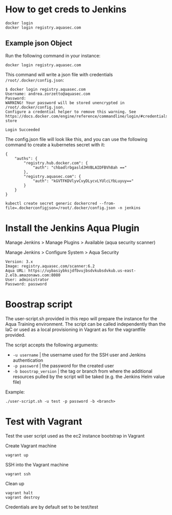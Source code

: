 # How to get creds to Jenkins
```
docker login
docker login registry.aquasec.com
```

## Example json Object
Run the following command in your instance:

```
docker login registry.aquasec.com
```

This command will write a json file with credentials `/root/.docker/config.json`:
```
$ docker login registry.aquasec.com
Username: andrea.zorzetto@aquasec.com
Password: 
WARNING! Your password will be stored unencrypted in /root/.docker/config.json.
Configure a credential helper to remove this warning. See
https://docs.docker.com/engine/reference/commandline/login/#credentials-store

Login Succeeded
```

The config.json file will look like this, and you can use the following command to create a kubernetes secret with it:
```
{
    "auths": {
        "registry.hub.docker.com": {
            "auth": "chbadlrbgasldJHVBLAIDFBVh8ah =="
        },
        "registry.aquasec.com": {
            "auth": "kGVTFKDVlyvCvyDLycvLYUlcLYbLuyuy=="
        }
    }
}

kubectl create secret generic dockercred --from-file=.dockerconfigjson=/root/.docker/config.json -n jenkins
```

# Install the Jenkins Aqua Plugin

Manage Jenkins > Manage Plugins > Available (aqua security scanner)

Manage Jenkins > Configure System > Aqua Security

```
Version: 3.x
Image: registry.aquasec.com/scanner:6.2
Aqua URL: https://uybasiybksjdfbvujbsdvkubsdvkub.us-east-2.elb.amazonaws.com:8080
User: administrator
Password: password
```

# Boostrap script
The user-script.sh provided in this repo will prepare the instance for the Aqua Training environment. The script can be called independently than the IaC or used as a local provisioning in Vagrant as for the vagrantfile provided.

The script accepts the following arguments:

* `-u username` | the username used for the SSH user and Jenkins authentication
* `-p password` | the password for the created user
* `-b boostrap_version` | the tag or branch from where the additional resources pulled by the script will be taked (e.g. the Jenkins Helm value file)

Example:

```
./user-script.sh -u test -p password -b <branch>
```

# Test with Vagrant
Test the user script used as the ec2 instance bootstrap in Vagrant

Create Vagrant machine
```
vagrant up
```

SSH into the Vagrant machine
```
vagrant ssh
```

Clean up
```
vagrant halt
vagrant destroy
```

Credentials are by default set to be test/test